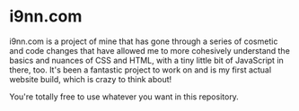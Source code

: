 # i9nn.com
i9nn.com is a project of mine that has gone through a series of cosmetic and code changes that have allowed me to more cohesively understand the basics and nuances of CSS and HTML, with a tiny little bit of JavaScript in there, too. It's been a fantastic project to work on and is my first actual website build, which is crazy to think about!

You're totally free to use whatever you want in this repository. 